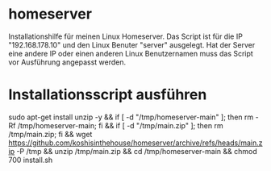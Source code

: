 # homeserver
Installationshilfe für meinen Linux Homeserver.
Das Script ist für die IP "192.168.178.10" und den Linux Benuter "server" ausgelegt.
Hat der Server eine andere IP oder einen anderen Linux Benutzernamen muss das Script vor Ausführung angepasst werden.

# Installationsscript ausführen
  sudo apt-get install unzip -y && if [ -d "/tmp/homeserver-main" ]; then rm -Rf /tmp/homeserver-main; fi && if [ -d "/tmp/main.zip" ]; then rm /tmp/main.zip; fi && wget https://github.com/koshisinthehouse/homeserver/archive/refs/heads/main.zip -P /tmp && unzip /tmp/main.zip && cd /tmp/homeserver-main && chmod 700 install.sh



